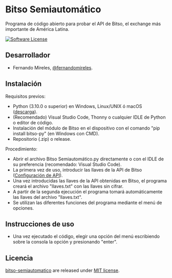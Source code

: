 # Bitso Semiautomático
Programa de código abierto para probar el API de Bitso, el exchange más importante de América Latina.

[![Software License](https://img.shields.io/badge/license-MIT-brightgreen.svg)](LICENSE)

## Desarrollador
- Fernando Mireles, [@fernandomireles](https://github.com/fernandomireles).

## Instalación
Requisitos previos:
- Python (3.10.0 o superior) en Windows, Linux/UNIX ó macOS ([descarga](https://www.python.org/downloads/)).
- (Recomendado) Visual Studio Code, Thonny o cualquier IDLE de Python o editor de código.
- Instalación del módulo de Bitso en el dispositivo con el comando "pip install bitso-py" (en Windows con CMD).
- Repositorio (.zip) o release.

Procedimiento:
- Abrir el archivo Bitso Semiautomático.py directamente o con el IDLE de su preferencia (recomendado: Visual Studio Code).
- La primera vez de uso, introducir las llaves de la API de Bitso ([Configuración de API](https://bitso.com/r/user/api_setup)).
- Una vez introducidas las llaves de la API obtenidas en Bitso, el programa creará el archivo "llaves.txt" con las llaves sin cifrar.
- A partir de la segunda ejecución el programa tomará automáticamente las llaves del archivo "llaves.txt".
- Se utilizan las diferentes funciones del programa mediante el menú de opciones.

## Instrucciones de uso
- Una vez ejecutado el código, elegir una opción del menú escribiendo sobre la consola la opción y presionando "enter".

## Licencia

[bitso-semiautomatico](https://github.com/fernandomireles/bitso-semiautomatico) are released under [MIT license](https://github.com/fernandomireles/bitso-semiautomatico/blob/main/LICENSE).
